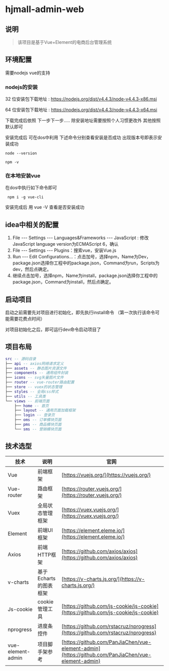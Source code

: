 # hjmall-admin-web

## 说明

>该项目是基于Vue+Element的电商后台管理系统


## 环境配置

需要nodejs vue的支持

### nodejs的安装 

32 位安装包下载地址 : https://nodejs.org/dist/v4.4.3/node-v4.4.3-x86.msi

64 位安装包下载地址 : https://nodejs.org/dist/v4.4.3/node-v4.4.3-x64.msi

下载完成后依照 下一步下一步..... 除安装地址需要按照个人习惯更改外 其他按照默认即可

安装完成后 可在dos中利用 下述命令分别查看安装是否成功 出现版本号即表示安装成功
```
node --version

npm -v
```

### 在本地安装vue 

在dos中执行如下命令即可
```
 npm i -g vue-cli
```
安装完成后 用 vue -V 查看是否安装成功

## idea中相关的配置

1. File --- Settings --- Languages&Frameworks ---   JavaScript : 修改JavaScript language version为ECMAScript 6，确认
2. File --- Settings --- Plugins：搜索vue，安装Vue.js
3. Run --- Edit Configurations...：点击加号，选择npm，Name为Dev，package.json选择你工程中的package.json，Command为run，Scripts为dev，然后点确定。
4. 继续点击加号，选择npm，Name为install，package.json选择你工程中的package.json，Command为install，然后点确定。

## 启动项目

启动之前需要先对项目进行初始化，即先执行install命令 （第一次执行该命令可能需要花费点时间）

对项目初始化之后，即可运行dev命令启动项目了 

## 项目布局

``` lua
src -- 源码目录
├── api -- axios网络请求定义
├── assets -- 静态图片资源文件
├── components -- 通用组件封装
├── icons -- svg矢量图片文件
├── router -- vue-router路由配置
├── store -- vuex的状态管理
├── styles -- 全局css样式
├── utils -- 工具类
└── views -- 前端页面
    ├── home -- 首页
    ├── layout -- 通用页面加载框架
    ├── login -- 登录页
    ├── oms -- 订单模块页面
    ├── pms -- 商品模块页面
    └── sms -- 营销模块页面
```

## 技术选型

技术 | 说明 | 官网
----|----|----
Vue | 前端框架 | [https://vuejs.org/](https://vuejs.org/)
Vue-router | 路由框架 | [https://router.vuejs.org/](https://router.vuejs.org/)
Vuex | 全局状态管理框架 | [https://vuex.vuejs.org/](https://vuex.vuejs.org/)
Element | 前端UI框架 | [https://element.eleme.io/](https://element.eleme.io/)
Axios | 前端HTTP框架 | [https://github.com/axios/axios](https://github.com/axios/axios)
v-charts | 基于Echarts的图表框架 | [https://v-charts.js.org/](https://v-charts.js.org/)
Js-cookie | cookie管理工具 | [https://github.com/js-cookie/js-cookie](https://github.com/js-cookie/js-cookie)
nprogress | 进度条控件 | [https://github.com/rstacruz/nprogress](https://github.com/rstacruz/nprogress)
vue-element-admin | 项目脚手架参考 | [https://github.com/PanJiaChen/vue-element-admin](https://github.com/PanJiaChen/vue-element-admin)

